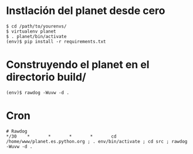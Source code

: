 # Instlación del planet desde cero

```
$ cd /path/to/yourenvs/
$ virtualenv planet
$ . planet/bin/activate
(env)$ pip install -r requirements.txt
```

# Construyendo el planet en el directorio build/

```
(env)$ rawdog -Wuvw -d .
```

# Cron

```
# Rawdog
*/30    *       *       *       *       cd /home/www/planet.es.python.org ; . env/bin/activate ; cd src ; rawdog -Wuvw -d .
```
